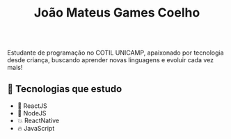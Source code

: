 <h1 align="center">João Mateus Games Coelho</h1>

<br>
<br>

<p>Estudante de programação no COTIL UNICAMP, apaixonado por tecnologia desde criança, buscando aprender novas linguagens e evoluir cada vez mais!</p>

## :star2: Tecnologias que estudo

- :sparkling_heart: ReactJS
- :purple_heart: NodeJS
- :collision: ReactNative
- :fire: JavaScript
